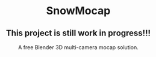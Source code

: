 <br />
<div align="center">
  <h1 align="center">SnowMocap</h1>
  <h2 align="center">This project is still work in progress!!!</h2>
  <p align="center">
    A free Blender 3D multi-camera mocap solution.
    <br />
  </p>
</div>
